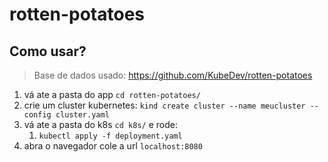 # rotten-potatoes

## Como usar?

> Base de dados usado: https://github.com/KubeDev/rotten-potatoes

1. vá ate a pasta do app `cd rotten-potatoes/`
1. crie um cluster kubernetes: `kind create cluster --name meucluster --config cluster.yaml`
1. vá ate a pasta do k8s `cd k8s/` e rode:
   1. `kubectl apply -f deployment.yaml`
1. abra o navegador cole a url `localhost:8080`
